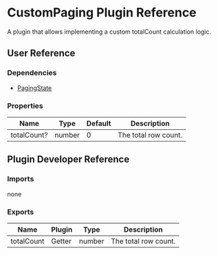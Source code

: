# CustomPaging Plugin Reference

A plugin that allows implementing a custom totalCount calculation logic.

## User Reference

### Dependencies

- [PagingState](paging-state.md)

### Properties

Name | Type | Default | Description
-----|------|---------|------------
totalCount? | number | 0 | The total row count.

## Plugin Developer Reference

### Imports

none

### Exports

Name | Plugin | Type | Description
-----|--------|------|------------
totalCount | Getter | number | The total row count.
